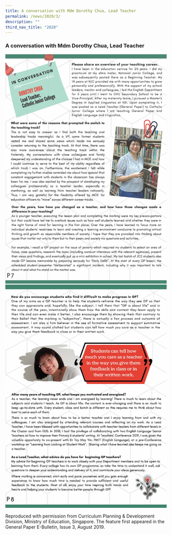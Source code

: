 ```yaml
---
title: A conversation with Mdm Dorothy Chua, Lead Teacher
permalink: /news/2020/3/
description: ""
third_nav_title: "2020"
---
```

### **A conversation with Mdm Dorothy Chua, Lead Teacher**

![](/images/dorothychua1.jpg)
![](/images/dorothychua2.jpg)

Reproduced with permission from Curriculum Planning & Development Division, Ministry of Education, Singapore. The feature first appeared in the General Paper E-Bulletin, Issue 3, August 2019.